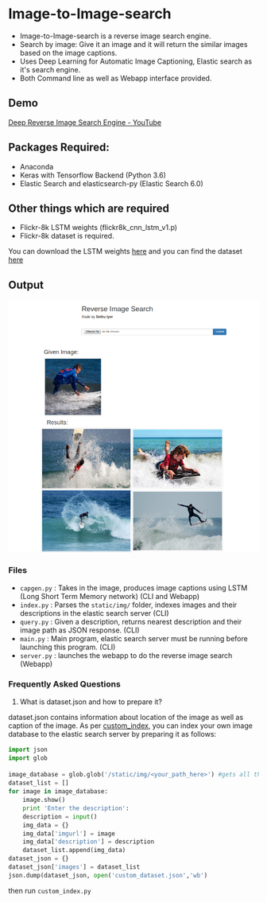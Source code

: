 # Image-to-Image-search
* Image-to-Image-search is a reverse image search engine. 
* Search by image: Give it an image and it will return the similar images based on the image captions.
* Uses Deep Learning for Automatic Image Captioning, Elastic search as it's search engine.
* Both Command line as well as Webapp interface provided.

## Demo
[Deep Reverse Image Search Engine - YouTube](https://www.youtube.com/watch?v=xNUL2IHl4tQ)


## Packages Required:
* Anaconda
* Keras with Tensorflow Backend (Python 3.6)
* Elastic Search and elasticsearch-py (Elastic Search 6.0)

## Other things which are required
* Flickr-8k LSTM weights (flickr8k\_cnn\_lstm\_v1.p)
* Flickr-8k dataset is required.

You can download the LSTM weights [here](https://cs.stanford.edu/people/karpathy/neuraltalk/flickr8k_cnn_lstm_v1.zip) and 
you can find the dataset [here](https://forms.illinois.edu/sec/1713398)
## Output
<img src="webapp.png">

### Files
* `capgen.py` : Takes in the image, produces image captions using LSTM (Long Short Term Memory network) (CLI and Webapp)
* `index.py` : Parses the `static/img/` folder, indexes images and their descriptions in the elastic search server (CLI)
* `query.py` : Given a description, returns nearest description and their image path as JSON response. (CLI)
* `main.py` : Main program, elastic search server must be running before launching this program. (CLI)
* `server.py` : launches the webapp to do the reverse image search (Webapp) 

### Frequently Asked Questions
1. What is dataset.json and how to prepare it?

dataset.json contains information about location of the image as well as caption of the image. As per [custom_index](https://github.com/sethuiyer/Image-to-Image-search/blob/master/custom_index.py), you can index your own image database to the elastic search server by preparing it as follows:

```python
import json
import glob

image_database = glob.glob('/static/img/<your_path_here>') #gets all the image path from the desired folder
dataset_list = []
for image in image_database:
    image.show()
    print 'Enter the description':
    description = input()
    img_data = {}
    img_data['imgurl'] = image
    img_data['description'] = description
    dataset_list.append(img_data)
dataset_json = {}
dataset_json['images'] = dataset_list
json.dump(dataset_json, open('custom_dataset.json','wb')
```

then run `custom_index.py`


    
